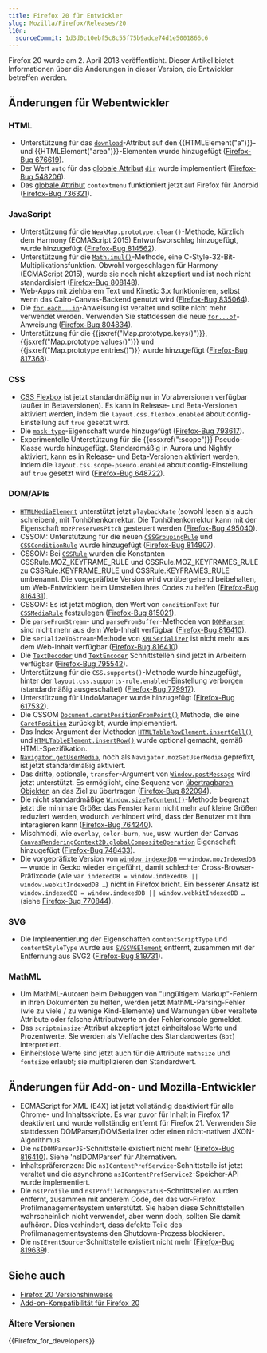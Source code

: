 ```yaml
---
title: Firefox 20 für Entwickler
slug: Mozilla/Firefox/Releases/20
l10n:
  sourceCommit: 1d3d0c10ebf5c8c55f75b9adce74d1e5001866c6
---
```


Firefox 20 wurde am 2. April 2013 veröffentlicht. Dieser Artikel bietet Informationen über die Änderungen in dieser Version, die Entwickler betreffen werden.

## Änderungen für Webentwickler

### HTML

- Unterstützung für das [`download`](/de/docs/Web/HTML/Reference/Elements/a#download)-Attribut auf den {{HTMLElement("a")}}- und {{HTMLElement("area")}}-Elementen wurde hinzugefügt ([Firefox-Bug 676619](https://bugzil.la/676619)).
- Der Wert `auto` für das [globale Attribut](/de/docs/Web/HTML/Reference/Global_attributes) [`dir`](/de/docs/Web/HTML/Reference/Global_attributes/dir) wurde implementiert ([Firefox-Bug 548206](https://bugzil.la/548206)).
- Das [globale Attribut](/de/docs/Web/HTML/Reference/Global_attributes) `contextmenu` funktioniert jetzt auf Firefox für Android ([Firefox-Bug 736321](https://bugzil.la/736321)).

### JavaScript

- Unterstützung für die `WeakMap.prototype.clear()`-Methode, kürzlich dem Harmony (ECMAScript 2015) Entwurfsvorschlag hinzugefügt, wurde hinzugefügt ([Firefox-Bug 814562](https://bugzil.la/814562)).
- Unterstützung für die [`Math.imul()`](/de/docs/Web/JavaScript/Reference/Global_Objects/Math/imul)-Methode, eine C-Style-32-Bit-Multiplikationsfunktion. Obwohl vorgeschlagen für Harmony (ECMAScript 2015), wurde sie noch nicht akzeptiert und ist noch nicht standardisiert ([Firefox-Bug 808148](https://bugzil.la/808148)).
- Web-Apps mit ziehbarem Text und Kinetic 3.x funktionieren, selbst wenn das Cairo-Canvas-Backend genutzt wird ([Firefox-Bug 835064](https://bugzil.la/835064)).
- Die [`for each...in`](/de/docs/Web/JavaScript/Reference/Deprecated_and_obsolete_features#statements_2)-Anweisung ist veraltet und sollte nicht mehr verwendet werden. Verwenden Sie stattdessen die neue [`for...of`](/de/docs/Web/JavaScript/Reference/Statements/for...of)-Anweisung ([Firefox-Bug 804834](https://bugzil.la/804834)).
- Unterstützung für die {{jsxref("Map.prototype.keys()")}}, {{jsxref("Map.prototype.values()")}} und {{jsxref("Map.prototype.entries()")}} wurde hinzugefügt ([Firefox-Bug 817368](https://bugzil.la/817368)).

### CSS

- [CSS Flexbox](/de/docs/Web/CSS/CSS_flexible_box_layout/Basic_concepts_of_flexbox) ist jetzt standardmäßig nur in Vorabversionen verfügbar (außer in Betaversionen). Es kann in Release- und Beta-Versionen aktiviert werden, indem die `layout.css.flexbox.enabled` about:config-Einstellung auf `true` gesetzt wird.
- Die [`mask-type`](/de/docs/Web/CSS/mask-type)-Eigenschaft wurde hinzugefügt ([Firefox-Bug 793617](https://bugzil.la/793617)).
- Experimentelle Unterstützung für die {{cssxref(":scope")}} Pseudo-Klasse wurde hinzugefügt. Standardmäßig in Aurora und Nightly aktiviert, kann es in Release- und Beta-Versionen aktiviert werden, indem die `layout.css.scope-pseudo.enabled` about:config-Einstellung auf `true` gesetzt wird ([Firefox-Bug 648722](https://bugzil.la/648722)).

### DOM/APIs

- [`HTMLMediaElement`](/de/docs/Web/API/HTMLMediaElement) unterstützt jetzt `playbackRate` (sowohl lesen als auch schreiben), mit Tonhöhenkorrektur. Die Tonhöhenkorrektur kann mit der Eigenschaft `mozPreservesPitch` gesteuert werden ([Firefox-Bug 495040](https://bugzil.la/495040)).
- CSSOM: Unterstützung für die neuen [`CSSGroupingRule`](/de/docs/Web/API/CSSGroupingRule) und [`CSSConditionRule`](/de/docs/Web/API/CSSConditionRule) wurde hinzugefügt ([Firefox-Bug 814907](https://bugzil.la/814907)).
- CSSOM: Bei [`CSSRule`](/de/docs/Web/API/CSSRule) wurden die Konstanten CSSRule.MOZ_KEYFRAME_RULE und CSSRule.MOZ_KEYFRAMES_RULE zu CSSRule.KEYFRAME_RULE und CSSRule.KEYFRAMES_RULE umbenannt. Die vorgepräfixte Version wird vorübergehend beibehalten, um Web-Entwicklern beim Umstellen ihres Codes zu helfen ([Firefox-Bug 816431](https://bugzil.la/816431)).
- CSSOM: Es ist jetzt möglich, den Wert von `conditionText` für [`CSSMediaRule`](/de/docs/Web/API/CSSMediaRule) festzulegen ([Firefox-Bug 815021](https://bugzil.la/815021)).
- Die `parseFromStream`- und `parseFromBuffer`-Methoden von [`DOMParser`](/de/docs/Web/API/DOMParser) sind nicht mehr aus dem Web-Inhalt verfügbar ([Firefox-Bug 816410](https://bugzil.la/816410)).
- Die `serializeToStream`-Methode von [`XMLSerializer`](/de/docs/Web/API/XMLSerializer) ist nicht mehr aus dem Web-Inhalt verfügbar ([Firefox-Bug 816410](https://bugzil.la/816410)).
- Die [`TextDecoder`](/de/docs/Web/API/TextDecoder) und [`TextEncoder`](/de/docs/Web/API/TextEncoder) Schnittstellen sind jetzt in Arbeitern verfügbar ([Firefox-Bug 795542](https://bugzil.la/795542)).
- Unterstützung für die `CSS.supports()`-Methode wurde hinzugefügt, hinter der `layout.css.supports-rule.enabled`-Einstellung verborgen (standardmäßig ausgeschaltet) ([Firefox-Bug 779917](https://bugzil.la/779917)).
- Unterstützung für UndoManager wurde hinzugefügt ([Firefox-Bug 617532](https://bugzil.la/617532)).
- Die CSSOM [`Document.caretPositionFromPoint()`](/de/docs/Web/API/Document/caretPositionFromPoint) Methode, die eine [`CaretPosition`](/de/docs/Web/API/CaretPosition) zurückgibt, wurde implementiert.
- Das Index-Argument der Methoden [`HTMLTableRowElement.insertCell()`](/de/docs/Web/API/HTMLTableRowElement/insertCell) und [`HTMLTableElement.insertRow()`](/de/docs/Web/API/HTMLTableElement/insertRow) wurde optional gemacht, gemäß HTML-Spezifikation.
- [`Navigator.getUserMedia`](/de/docs/Web/API/Navigator/getUserMedia), noch als `Navigator.mozGetUserMedia` geprefixt, ist jetzt standardmäßig aktiviert.
- Das dritte, optionale, `transfer`-Argument von [`Window.postMessage`](/de/docs/Web/API/Window/postMessage) wird jetzt unterstützt. Es ermöglicht, eine Sequenz von [übertragbaren Objekten](/de/docs/Web/API/Web_Workers_API/Transferable_objects) an das Ziel zu übertragen ([Firefox-Bug 822094](https://bugzil.la/822094)).
- Die nicht standardmäßige [`Window.sizeToContent()`](/de/docs/Web/API/Window/sizeToContent)-Methode begrenzt jetzt die minimale Größe: das Fenster kann nicht mehr auf kleine Größen reduziert werden, wodurch verhindert wird, dass der Benutzer mit ihm interagieren kann ([Firefox-Bug 764240](https://bugzil.la/764240)).
- Mischmodi, wie `overlay`, `color-burn`, `hue`, usw. wurden der Canvas [`CanvasRenderingContext2D.globalCompositeOperation`](/de/docs/Web/API/CanvasRenderingContext2D/globalCompositeOperation) Eigenschaft hinzugefügt ([Firefox-Bug 748433](https://bugzil.la/748433)).
- Die vorgepräfixte Version von [`window.indexedDB`](/de/docs/Web/API/Window/indexedDB) — `window.mozIndexedDB` — wurde in Gecko wieder eingeführt, damit schlechter Cross-Browser-Präfixcode (wie `var indexedDB = window.indexedDB || window.webkitIndexedDB …`) nicht in Firefox bricht. Ein besserer Ansatz ist `window.indexedDB = window.indexedDB || window.webkitIndexedDB …` (siehe [Firefox-Bug 770844](https://bugzil.la/770844)).

### SVG

- Die Implementierung der Eigenschaften `contentScriptType` und `contentStyleType` wurde aus [`SVGSVGElement`](/de/docs/Web/API/SVGSVGElement) entfernt, zusammen mit der Entfernung aus SVG2 ([Firefox-Bug 819731](https://bugzil.la/819731)).

### MathML

- Um MathML-Autoren beim Debuggen von "ungültigem Markup"-Fehlern in ihren Dokumenten zu helfen, werden jetzt MathML-Parsing-Fehler (wie zu viele / zu wenige Kind-Elemente) und Warnungen über veraltete Attribute oder falsche Attributwerte an der Fehlerkonsole gemeldet.
- Das `scriptminsize`-Attribut akzeptiert jetzt einheitslose Werte und Prozentwerte. Sie werden als Vielfache des Standardwertes (`8pt`) interpretiert.
- Einheitslose Werte sind jetzt auch für die Attribute `mathsize` und `fontsize` erlaubt; sie multiplizieren den Standardwert.

## Änderungen für Add-on- und Mozilla-Entwickler

- ECMAScript for XML (E4X) ist jetzt vollständig deaktiviert für alle Chrome- und Inhaltsskripte. Es war zuvor für Inhalt in Firefox 17 deaktiviert und wurde vollständig entfernt für Firefox 21. Verwenden Sie stattdessen DOMParser/DOMSerializer oder einen nicht-nativen JXON-Algorithmus.
- Die `nsIDOMParserJS`-Schnittstelle existiert nicht mehr ([Firefox-Bug 816410](https://bugzil.la/816410)). Siehe 'nsIDOMParser' für Alternativen.
- Inhaltspräferenzen: Die `nsIContentPrefService`-Schnittstelle ist jetzt veraltet und die asynchrone `nsIContentPrefService2`-Speicher-API wurde implementiert.
- Die `nsIProfile` und `nsIProfileChangeStatus`-Schnittstellen wurden entfernt, zusammen mit anderem Code, der das vor-Firefox Profilmanagementsystem unterstützt. Sie haben diese Schnittstellen wahrscheinlich nicht verwendet, aber wenn doch, sollten Sie damit aufhören. Dies verhindert, dass defekte Teile des Profilmanagementsystems den Shutdown-Prozess blockieren.
- Die `nsIEventSource`-Schnittstelle existiert nicht mehr ([Firefox-Bug 819639](https://bugzil.la/819639)).

## Siehe auch

- [Firefox 20 Versionshinweise](https://website-archive.mozilla.org/www.mozilla.org/firefox_releasenotes/en-us/firefox/20.0/releasenotes/)
- [Add-on-Kompatibilität für Firefox 20](https://blog.mozilla.org/addons/2013/03/20/compatibility-for-firefox-20/)

### Ältere Versionen

{{Firefox_for_developers}}
